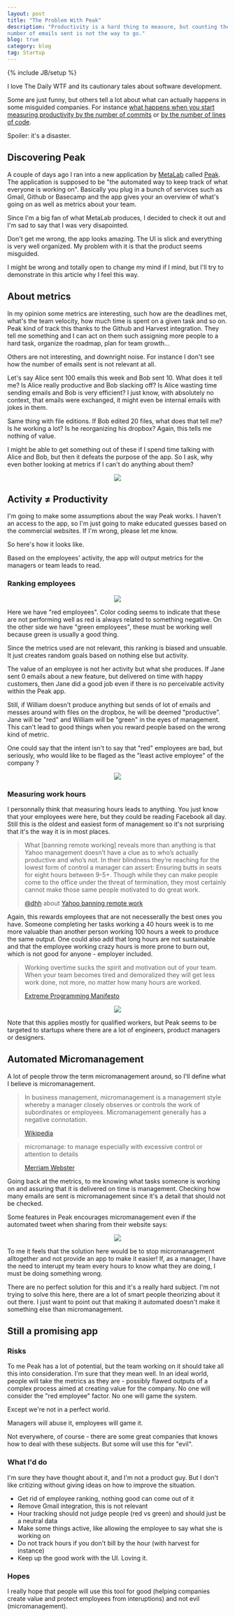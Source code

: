 ```yaml
---
layout: post
title: "The Problem With Peak"
description: "Productivity is a hard thing to measure, but counting the
number of emails sent is not the way to go."
blog: true
category: blog
tag: Startup
---
```


{% include JB/setup %}

I love The Daily WTF and its cautionary tales about software development.

Some are just funny, but others tell a lot about what can actually happens
in some misguided companies. For instance
[what happens when you start measuring productivity by the number of
commits](http://thedailywtf.com/Articles/Productivity-20.aspx) or [by the
number of lines of code](http://thedailywtf.com/Articles/Measured_By_The_Line.aspx).

Spoiler: it's a disaster.

## Discovering Peak

A couple of days ago I ran into a new application by [MetaLab](http://metalabdesign.com/) called
[Peak](http://www.usepeak.com/). The application is supposed to be "the automated way to keep track
of what everyone is working on". Basically you plug in a bunch of
services such as Gmail, Github or Basecamp and the app gives your an
overview of what's going on as well as metrics about your team.

Since I'm a big fan of what MetaLab produces, I decided to check it out
and I'm sad to say that I was very disapointed.

Don't get me wrong, the app looks amazing. The UI is slick and
everything is very well organized. My problem with it is that
the product seems misguided.

I might be wrong and totally open to change my mind if I mind, but I'll try to demonstrate
in this article why I feel this way.

## About metrics

In my opinion some metrics are interesting, such how are the
deadlines met, what's the team velocity, how much time is spent on a
given task and so on. Peak kind of track this thanks to the Github and
Harvest integration. They tell me something and I can act on them such
assigning more people to a hard task, organize the roadmap, plan for team growth...

Others are not interesting, and downright noise. For instance I don't
see how the number of emails sent is not relevant at all.

Let's say Alice sent 100 emails this week and Bob sent 10. What does it
tell me? Is Alice really productive and Bob slacking off? Is Alice
wasting time sending emails and Bob is very efficient? I just know, with
absolutely no context, that emails were exchanged, it might even be internal
emails with jokes in them.

Same thing with file editions. If Bob edited 20 files, what does that
tell me? Is he working a lot? Is he reorganizing his dropbox? Again,
this tells me nothing of value.

I might be able to get something out of these if I spend time talking
with Alice and Bob, but then it defeats the purpose of the app.
So I ask, why even bother looking at metrics if I can't do anything about them?

<div style="text-align: center"><img src="/assets/blog/peak_emails.png" /></div>

## Activity ≠ Productivity

I'm going to make some assumptions about the way Peak works. I
haven't an access to the app, so I'm just going to make educated guesses
based on the commercial websites. If I'm wrong, please let me know.

So here's how it looks like.

Based on the employees' activity, the app will output metrics for the
managers or team leads to read.

### Ranking employees

<div style="text-align: center"><img src="/assets/blog/graph_peak.png" /></div>

Here we have "red employees". Color coding seems to indicate that these
are not performing well as red is always related to something negative.
On the other side we have "green employees", these must be working well
because green is usually a good thing.

Since the metrics used are not relevant, this ranking is biased and
unsuable. It just creates random goals based on nothing else but
activity.

The value of an employee is not her activity but what she produces. If
Jane sent 0 emails about a new feature, but delivered on time with happy
customers, then Jane did a good job even if there is no perceivable
activity within the Peak app.

Still, if William doesn't produce anything but sends of lot of emails
and messes around with files on the dropbox, he will be deemed
"productive". Jane will be "red" and William will be "green" in the eyes
of management. This can't lead to good things when you reward people
based on the wrong kind of metric.

One could say that the intent isn't to say that "red" employees are bad,
but seriously, who would like to be flaged as the "least active
employee" of the company ?

<div style="text-align: center"><img src="/assets/blog/activity_peak.png" /></div>

### Measuring work hours

I personnally think that measuring hours leads to anything. You just
know that your employees were here, but they could be reading Facebook
all day. Still this is the oldest and easiest form of management so it's
not surprising that it's the way it is in most places.

> What \[banning remote working\] reveals more than anything is that Yahoo management doesn’t have a clue as to who’s
> actually productive and who’s not. In their blindness they’re reaching for the lowest form of
> control a manager can assert: Ensuring butts in seats for eight hours between 9-5+. Though while
> they can make people come to the office under the threat of termination, they most certainly
> cannot make those same people motivated to do great work.
> 
> [@dhh](http://twitter.com/dhh) about [Yahoo banning remote work](http://37signals.com/svn/posts/3453-no-more-remote-work-at-yahoo)

Again, this rewards employees that are not necesserally the best ones
you have. Someone completing her tasks working a 40 hours week is to me
more valuable than another person working 100 hours a week to produce
the same output. One could also add that long hours are not sustainable
and that the employee working crazy hours is more prone to burn out,
which is not good for anyone - employer included.

> Working overtime sucks the spirit and motivation out of your team.
> When your team becomes tired and demoralized they will get less work done,
> not more, no matter how many hours are worked.
> 
> [Extreme Programming Manifesto](http://www.extremeprogramming.org/rules/overtime.html)

<div style="text-align: center"><img src="/assets/blog/brandon.png" /></div>

Note that this applies mostly for qualified workers, but Peak seems to
be targeted to startups where there are a lot of engineers, product
managers or designers.

## Automated Micromanagement

A lot of people throw the term micromanagement around, so I'll define
what I believe is micromanagement.

> In business management, micromanagement is a management style whereby a manager
> closely observes or controls the work of subordinates or employees.
> Micromanagement generally has a negative connotation.
>
> [Wikipedia](http://en.wikipedia.org/wiki/Micromanagement)

> micromanage: to manage especially with excessive control or attention to details
>
> [Merriam Webster](http://www.merriam-webster.com/dictionary/micromanage)

Going back at the metrics, to me knowing what tasks someone is working
on and assuring that it is delivered on time is management. Checking how
many emails are sent is micromanagement since it's a detail that should
not be checked.

Some features in Peak encourages micromanagement even if the automated
tweet when sharing from their website says:

<div style="text-align: center"><img src="/assets/blog/micro.png" /></div>

To me it feels that the solution here would be to stop micromanagement
alltogether and not provide an app to make it easier! If, as a manager,
I have the need to interupt my team every hours to know what they are
doing, I must be doing something wrong.

There are no perfect solution for this and it's a really hard subject.
I'm not trying to solve this here, there are a lot of smart people
theorizing about it out there. I just want to point out that making it
automated doesn't make it something else than micromanagement.

## Still a promising app

### Risks

To me Peak has a lot of potential, but the team working on it should
take all this into consideration. I'm sure that they mean well.
In an ideal world, people will take the metrics as they
are - possibly flawed outputs of a complex process aimed at creating
value for the company. No one will consider the "red employee" factor.
No one will game the system.

Except we're not in a perfect world.

Managers will abuse it, employees will game it.

Not everywhere, of course - there are some great companies that knows how
to deal with these subjects. But some will use this for "evil".

### What I'd do

I'm sure they have thought about it, and I'm not a product guy. But I
don't like critizing without giving ideas on how to improve the
situation.

- Get rid of employee ranking, nothing good can come out of it
- Remove Gmail integration, this is not relevant
- Hour tracking should not judge people (red vs green) and should just be a neutral data
- Make some things active, like allowing the employee to say what she is working on
- Do not track hours if you don't bill by the hour (with harvest for instance)
- Keep up the good work with the UI. Loving it.

### Hopes

I really hope that people will use this tool for good (helping companies
create value and protect employees from interuptions) and not evil
(micromanagement).


